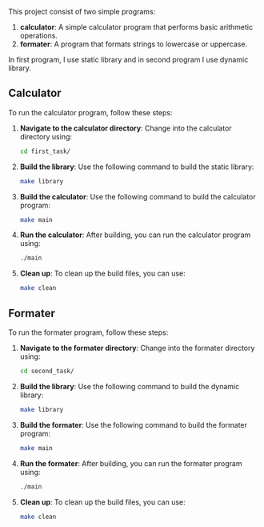 This project consist of two simple programs:
1. **calculator**: A simple calculator program that performs basic arithmetic operations.
2. **formater**: A program that formats strings to lowercase or uppercase.

In first program, I use static library and in second program I use dynamic library.

## Calculator

To run the calculator program, follow these steps:

1. **Navigate to the calculator directory**: Change into the calculator directory using:
    ```bash
    cd first_task/
    ```
2. **Build the library**: Use the following command to build the static library:
    ```bash
    make library
    ```
3. **Build the calculator**: Use the following command to build the calculator program:
    ```bash
    make main
    ```
4. **Run the calculator**: After building, you can run the calculator program using:
    ```bash
    ./main
    ```
5. **Clean up**: To clean up the build files, you can use:
    ```bash
    make clean
    ```

## Formater

To run the formater program, follow these steps:

1. **Navigate to the formater directory**: Change into the formater directory using:
    ```bash
    cd second_task/
    ```
2. **Build the library**: Use the following command to build the dynamic library:
    ```bash
    make library
    ```
3. **Build the formater**: Use the following command to build the formater program:
    ```bash
    make main
    ```
4. **Run the formater**: After building, you can run the formater program using:
    ```bash
    ./main
    ```
5. **Clean up**: To clean up the build files, you can use:
    ```bash
    make clean
    ```

